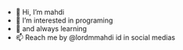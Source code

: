- 👋 Hi, I’m mahdi
- 👀 I’m interested in programing
- 🌱 and always learning
- 📫 Reach me by @lordmmahdi id in social medias

<!---
mmahdik1379/mmahdik1379 is a ✨ special ✨ repository because its `README.md` (this file) appears on your GitHub profile.
You can click the Preview link to take a look at your changes.
--->
